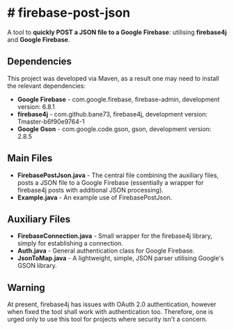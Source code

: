 # # firebase-post-json

A tool to **quickly POST a JSON file to a Google Firebase**: utilising **firebase4j** and **Google Firebase**.

## Dependencies

This project was developed via Maven, as a result one may need to install the relevant dependencies:

 - **Google Firebase** - com.google.firebase, firebase-admin, development version: 6.8.1
 - **firebase4j** - com.github.bane73, firebase4j, development version: Tmaster-b6f90e9764-1
 - **Google Gson** - com.google.code.gson, gson, development version: 2.8.5

## Main Files
 - **FirebasePostJson.java** - The central file combining the auxiliary files, posts a JSON file to a Google Firebase (essentially a wrapper for firebase4j posts with additional JSON processing).
 - **Example.java** - An example use of FirebasePostJson.
 
## Auxiliary Files
 - **FirebaseConnection.java** - Small wrapper for the firebase4j library, simply for establishing a connection.
 - **Auth.java** - General authentication class for Google Firebase.
 - **JsonToMap.java** - A lightweight, simple, JSON parser utilising Google's GSON library.
 
 ## Warning
 
At present, firebase4j has issues with OAuth 2.0 authentication, however when fixed the tool shall work with authentication too. Therefore, one is urged only to use this tool for projects where security isn't a concern.

